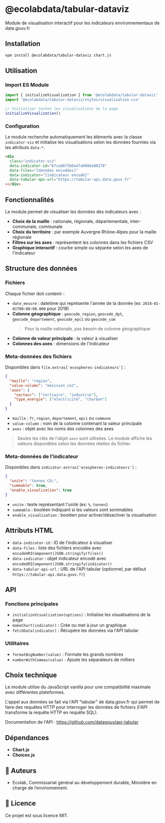 # @ecolabdata/tabular-dataviz

Module de visualisation interactif pour les indicateurs environnementaux de data.gouv.fr

## Installation

```bash
npm install @ecolabdata/tabular-dataviz chart.js
```

## Utilisation

### Import ES Module

```javascript
import { initializeVisualization } from '@ecolabdata/tabular-dataviz'
import '@ecolabdata/tabular-dataviz/styles/visualisation.css'

// Initialiser toutes les visualisations de la page
initializeVisualization()
```

### Configuration

Le module recherche automatiquement les éléments avec la classe `indicator-viz` et initialise les visualisations selon les données fournies via les attributs `data-*`.

```html
<div
  class="indicator-viz"
  data-indicator-id="67cad6f3b0a47a080da80278"
  data-files="[données encodées]"
  data-indicator="[indicateur encodé]"
  data-tabular-api-url="https://tabular-api.data.gouv.fr"
></div>
```

## Fonctionnalités

Le module permet de visualiser les données des indicateurs avec :

- **Choix de la maille** : nationale, régionale, départementale, inter-communale, communale
- **Choix du territoire** : par exemple Auvergne Rhône-Alpes pour la maille régionale
- **Filtres sur les axes** : représentent les colonnes dans les fichiers CSV
- **Graphique interactif** : courbe simple ou séparée selon les axes de l'indicateur

## Structure des données

### Fichiers

Chaque fichier doit contenir :

- `date_mesure` : datetime qui représente l'année de la donnée (ex: `2018-01-01T00:00:00.000` pour 2018)
- **Colonne géographique** : `geocode_region`, `geocode_dpt`, `geocode_departement`, `geocode_epci` ou `geocode_com`
  > Pour la maille nationale, pas besoin de colonne géographique
- **Colonne de valeur principale** : la valeur à visualiser
- **Colonnes des axes** : dimensions de l'indicateur

### Meta-données des fichiers

Disponibles dans `file.extras['ecospheres-indicateurs']` :

```json
{
  "maille": "region",
  "value-column": "emission_co2",
  "axes": {
    "secteur": ["tertiaire", "industrie"],
    "type_energie": ["electricité", "charbon"]
  }
}
```

- `maille` : `fr`, `region`, `departement`, `epci` ou `commune`
- `value-column` : nom de la colonne contenant la valeur principale
- `axes` : objet avec les noms des colonnes des axes

> Seules les clés de l'objet `axes` sont utilisées. Le module affiche les valeurs disponibles selon les données réelles du fichier.

### Meta-données de l'indicateur

Disponibles dans `indicator.extras['ecospheres-indicateurs']` :

```json
{
  "unite": "tonnes CO₂",
  "summable": true,
  "enable_visualization": true
}
```

- `unite` : texte représentant l'unité (ex: `%`, `tonnes`)
- `summable` : booléen indiquant si les valeurs sont sommables
- `enable_visualization` : booléen pour activer/désactiver la visualisation

## Attributs HTML

- `data-indicator-id` : ID de l'indicateur à visualiser
- `data-files` : liste des fichiers encodée avec `encodeURIComponent(JSON.stringify(files))`
- `data-indicator` : objet indicateur encodé avec `encodeURIComponent(JSON.stringify(indicator))`
- `data-tabular-api-url` : URL de l'API tabular (optionnel, par défaut `https://tabular-api.data.gouv.fr`)

## API

### Fonctions principales

- `initializeVisualization(options)` : Initialise les visualisations de la page
- `makeChart(indicator)` : Crée ou met à jour un graphique
- `fetchData(indicator)` : Récupère les données via l'API tabular

### Utilitaires

- `formatBigNumber(value)` : Formate les grands nombres
- `numberWithCommas(value)` : Ajoute les séparateurs de milliers

## Choix technique

Le module utilise du JavaScript vanilla pour une compatibilité maximale avec différentes plateformes.

L'appel aux données se fait via l'API "tabular" de data.gouv.fr qui permet de faire des requêtes HTTP pour interroger les données de fichiers (l'API transforme la requête HTTP en requête SQL).

Documentation de l'API : https://github.com/datagouv/api-tabular

## Dépendances

- **Chart.js**
- **Choices.js**

## 👥 Auteurs

- Ecolab, Commissariat général au développement durable, Ministère en charge de l&rsquo;environnement.

## 📄 Licence

Ce projet est sous licence MIT.
